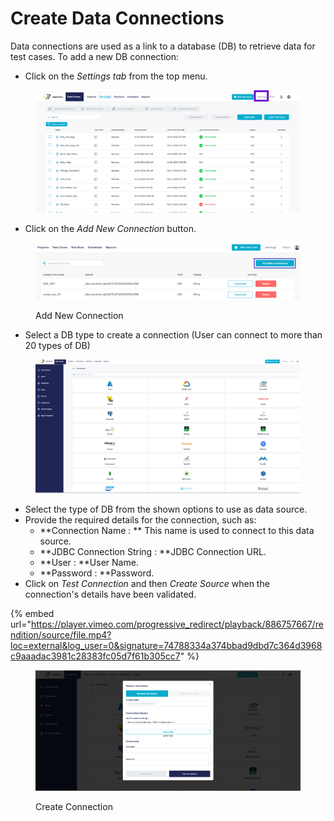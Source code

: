 # Create Data Connections

Data connections are used as a link to a database (DB) to retrieve data for test cases. To add a new DB connection:

* Click on the _Settings tab_ from the top menu.

<figure><img src="../../../.gitbook/assets/image (6).png" alt=""><figcaption></figcaption></figure>

* Click on the _Add New Connection_ button.

<figure><img src="../../../.gitbook/assets/add_new_conn.PNG" alt=""><figcaption><p>Add New Connection</p></figcaption></figure>

* Select a DB type to create a connection (User can connect to more than 20 types of DB)

<figure><img src="../../../.gitbook/assets/image (7).png" alt=""><figcaption></figcaption></figure>

* Select the type of DB from the shown options to use as data source.
* Provide the required details for the connection, such as:
  * \*\*Connection Name : \*\* This name is used to connect to this data source.
  * \*\*JDBC Connection String : \*\*JDBC Connection URL.
  * \*\*User : \*\*User Name.
  * \*\*Password : \*\*Password.
* Click on _Test Connection_ and then _Create Source_ when the connection's details have been validated.

{% embed url="https://player.vimeo.com/progressive_redirect/playback/886757667/rendition/source/file.mp4?loc=external&log_user=0&signature=74788334a374bbad9dbd7c364d3968c9aaadac3981c28383fc05d7f61b305cc7" %}

<figure><img src="../../../.gitbook/assets/Screenshot 2024-12-16 135159.png" alt=""><figcaption><p>Create Connection</p></figcaption></figure>
